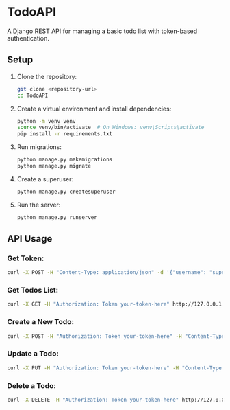# TodoAPI
A Django REST API for managing a basic todo list with token-based authentication.

## Setup

1. Clone the repository:
   ```bash
   git clone <repository-url>
   cd TodoAPI
   ```

2. Create a virtual environment and install dependencies:
   ```bash
   python -m venv venv
   source venv/bin/activate  # On Windows: venv\Scripts\activate
   pip install -r requirements.txt
   ```

3. Run migrations:
   ```bash
   python manage.py makemigrations
   python manage.py migrate
   ```

4. Create a superuser:
   ```bash
   python manage.py createsuperuser
   ```

5. Run the server:
   ```bash
   python manage.py runserver
   ```

## API Usage

### Get Token:
```bash
curl -X POST -H "Content-Type: application/json" -d '{"username": "superuser_username", "password": "superuser_password"}' http://127.0.0.1:8000/api/v1/api-token-auth/
```

### Get Todos List:
```bash
curl -X GET -H "Authorization: Token your-token-here" http://127.0.0.1:8000/api/v1/todos/
```

### Create a New Todo:
```bash
curl -X POST -H "Authorization: Token your-token-here" -H "Content-Type: application/json" -d '{"title": "New Todo", "description": "New Description"}' http://127.0.0.1:8000/api/v1/todos/
```

### Update a Todo:
```bash
curl -X PUT -H "Authorization: Token your-token-here" -H "Content-Type: application/json" -d '{"title": "Updated Todo", "description": "Updated Description", "completed": true}' http://127.0.0.1:8000/api/v1/todos/1/
```

### Delete a Todo:
```bash
curl -X DELETE -H "Authorization: Token your-token-here" http://127.0.0.1:8000/api/v1/todos/1/
```
